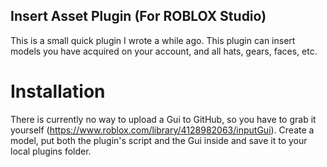 ## Insert Asset Plugin (For ROBLOX Studio)

This is a small quick plugin I wrote a while ago. This plugin can insert models you have acquired on your account, and all hats, gears, faces, etc. 

# Installation
There is currently no way to upload a Gui to GitHub, so you have to grab it yourself (https://www.roblox.com/library/4128982063/inputGui). Create a model, put both the plugin's script and the Gui inside and save it to your local plugins folder.